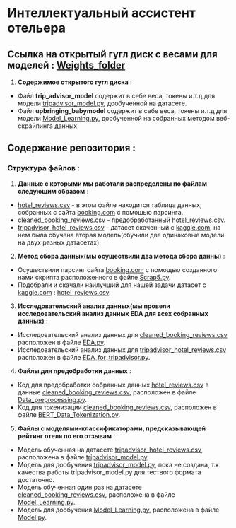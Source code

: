 # Интеллектуальный ассистент отельера
## Ссылка на открытый гугл диск с весами для моделей : [Weights_folder](https://drive.google.com/drive/folders/1HYi87n9x0Mb3pl7G6O4Tgc0nBbpouW0J?usp=sharing)
1. **Содержимое открытого гугл диска** :
* Файл **trip_advisor_model** содержит в себе веса, токены и.т.д для модели [tripadvisor_model.py](tripadvisor_model.py), дообученной на датасете.
* Файл **upbringing_babymodel** содержит в себе веса, токены и.т.д для модели [Model_Learning.py](Model_Learning.py), дообученной на собранных методом веб-скрайпинга данных.
## Содержание репозитория :
### Структура файлов : 
1. **Данные с которыми мы работали распределены по файлам следующим образом** :
* [hotel_reviews.csv](hotel_reviews.csv) - в этом файле находится таблица данных, собранных с сайта [booking.com](booking.com) с помошью парсинга.
* [cleaned_booking_reviews.csv](cleaned_booking_reviews.csv) - предобработанный [hotel_reviews.csv](hotel_reviews.csv).
* [tripadvisor_hotel_reviews.csv](tripadvisor_hotel_reviews.csv) - датасет скаченный с [kaggle.com](https://www.kaggle.com/datasets/andrewmvd/trip-advisor-hotel-reviews), на нем была обучена вторая модель(обучили две одинаковые модели на двух разных датасетах)
2. **Метод сбора данных(мы осуществили два метода сбора данны)** :
* Осушествили парсинг сайта [booking.com](booking.com) с помощью созданного нами скрипта расположенного в файле [Scrap5.py](scrap5.py).
* Подобрали и скачали наилучший для нашей задачи датасет c [kaggle.com](https://www.kaggle.com/datasets/andrewmvd/trip-advisor-hotel-reviews) : [hotel_reviews.csv](hotel_reviews.csv).
3. **Исследовательский анализ данных(мы провели исследовательский анализ данных EDA для всех собранных данных)** :
* Исследовательский анализ данных для [cleaned_booking_reviews.csv](cleaned_booking_reviews.csv) расположен в файле [EDA.py](EDA.py).
* Исследовательский анализ данных для [tripadvisor_hotel_reviews.csv](tripadvisor_hotel_reviews.csv) расположен в файле [EDA_for_tripadvisor.py](EDA_for_tripadvisor.py).
4. **Файлы для предобработки данных** :
* Код для предобработки собранных данных [hotel_reviews.csv](hotel_reviews.csv) в данные [cleaned_booking_reviews.csv](cleaned_booking_reviews.csv), расположен в файле [Data_preprocessing.py](Data_preprocessing.py).
* Код для токенизации [cleaned_booking_reviews.csv](cleaned_booking_reviews.csv), расположен в файле [BERT_Data_Tokenization.py](BERT_Data_Tokenization.py).
5. **Файлы с моделями-классификаторами, предсказывающей рейтинг отеля по его отзывам** :
* Модель обученная на датасете [tripadvisor_hotel_reviews.csv](tripadvisor_hotel_reviews.csv), расположена в файле [tripadvisor_model.py](tripadvisor_model.py).
* Модель для дообучения [tripadvisor_model.py](tripadvisor_model.py), пока не создана, т.к. качества работы tripadvisor_model.py для тествого формата достаточно. 
* Модель обученная один раз на датасете [cleaned_booking_reviews.csv](cleaned_booking_reviews.csv), расположена в файле [Model_Learning.py](Model_Learning.py).
* Модель для дообучения [Model_Learning.py](Model_Learning.py), расположена в файле [Model.py](Model.py).

